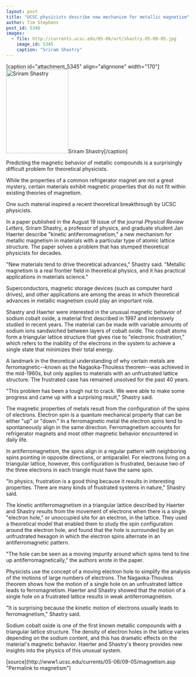 ```yaml
---
layout: post
title: "UCSC physicists describe new mechanism for metallic magnetism"
author: Tim Stephens
post_id: 5346
images:
  - file: http://currents.ucsc.edu/05-06/art/shastry.05-09-05.jpg
    image_id: 5345
    caption: "Sriram Shastry"
---
```


[caption id="attachment_5345" align="alignnone" width="170"]<a href="http://localhost/mysite/wp-content/uploads/2005/09/shastry.05-09-05.jpg"><img class="size-full wp-image-5345" src="http://localhost/mysite/wp-content/uploads/2005/09/shastry.05-09-05.jpg" alt="Sriram Shastry" width="170" height="228" /></a>Sriram Shastry[/caption]
<a name="content" id="content"></a>
<p>
  Predicting the magnetic behavior of metallic compounds is a surprisingly difficult problem for theoretical physicists.
</p>
<p>
  While the properties of a common refrigerator magnet are not a great mystery, certain materials exhibit magnetic properties that do not fit within existing theories of magnetism.
</p>
<p>
  One such material inspired a recent theoretical breakthrough by UCSC physicists.
</p>
<p>
  In a paper published in the August 19 issue of the journal <i>Physical Review Letters,</i> Sriram Shastry, a professor of physics, and graduate student Jan Haerter describe "kinetic antiferromagnetism," a new mechanism for metallic magnetism in materials with a particular type of atomic lattice structure. The paper solves a problem that has stumped theoretical physicists for decades.
</p>
<p>
  "New materials tend to drive theoretical advances," Shastry said. "Metallic magnetism is a real frontier field in theoretical physics, and it has practical applications in materials science."
</p>
<p>
  Superconductors, magnetic storage devices (such as computer hard drives), and other applications are among the areas in which theoretical advances in metallic magnetism could play an important role.
</p>
<p>
  Shastry and Haerter were interested in the unusual magnetic behavior of sodium cobalt oxide, a material first described in 1997 and intensively studied in recent years. The material can be made with variable amounts of sodium ions sandwiched between layers of cobalt oxide. The cobalt atoms form a triangular lattice structure that gives rise to "electronic frustration," which refers to the inability of the electrons in the system to achieve a single state that minimizes their total energy.
</p>
<p>
  A landmark in the theoretical understanding of why certain metals are ferromagnetic--known as the Nagaoka-Thouless theorem--was achieved in the mid-1960s, but only applies to materials with an unfrustrated lattice structure. The frustrated case has remained unsolved for the past 40 years.
</p>
<p>
  "This problem has been a tough nut to crack. We were able to make some progress and came up with a surprising result," Shastry said.
</p>
<p>
  The magnetic properties of metals result from the configuration of the spins of electrons. Electron spin is a quantum mechanical property that can be either "up" or "down." In a ferromagnetic metal the electron spins tend to spontaneously align in the same direction. Ferromagnetism accounts for refrigerator magnets and most other magnetic behavior encountered in daily life.
</p>
<p>
  In antiferromagnetism, the spins align in a regular pattern with neighboring spins pointing in opposite directions, or antiparallel. For electrons living on a triangular lattice, however, this configuration is frustrated, because two of the three electrons in each triangle must have the same spin.
</p>
<p>
  "In physics, frustration is a good thing because it results in interesting properties. There are many kinds of frustrated systems in nature," Shastry said.
</p>
<p>
  The kinetic antiferromagnetism in a triangular lattice described by Haerter and Shastry results from the movement of electrons when there is a single "electron hole," or unoccupied site for an electron, in the lattice. They used a theoretical model that enabled them to study the spin configuration around the electron hole, and found that the hole is surrounded by an unfrustrated hexagon in which the electron spins alternate in an antiferromagnetic pattern.
</p>
<p>
  "The hole can be seen as a moving impurity around which spins tend to line up antiferromagnetically," the authors wrote in the paper.
</p>
<p>
  Physicists use the concept of a moving electron hole to simplify the analysis of the motions of large numbers of electrons. The Nagaoka-Thouless theorem shows how the motion of a single hole on an unfrustrated lattice leads to ferromagnetism. Haerter and Shastry showed that the motion of a single hole on a frustrated lattice results in weak antiferromagnetism.
</p>
<p>
  "It is surprising because the kinetic motion of electrons usually leads to ferromagnetism," Shastry said.
</p>
<p>
  Sodium cobalt oxide is one of the first known metallic compounds with a triangular lattice structure. The density of electron holes in the lattice varies depending on the sodium content, and this has dramatic effects on the material's magnetic behavior. Haerter and Shastry's theory provides new insights into the physics of this unusual system.
</p>
<p>
  <input name="t1" size="-1" type="hidden">
</p>




</p>
[source](http://www1.ucsc.edu/currents/05-06/09-05/magnetism.asp "Permalink to magnetism")
